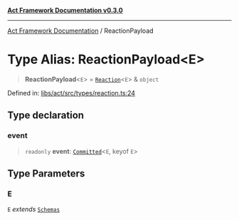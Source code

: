 [**Act Framework Documentation v0.3.0**](../README.md)

***

[Act Framework Documentation](../globals.md) / ReactionPayload

# Type Alias: ReactionPayload\<E\>

> **ReactionPayload**\<`E`\> = [`Reaction`](Reaction.md)\<`E`\> & `object`

Defined in: [libs/act/src/types/reaction.ts:24](https://github.com/Rotorsoft/act-root/blob/b40f67575d048d860d7c67a52d36c927803922d7/libs/act/src/types/reaction.ts#L24)

## Type declaration

### event

> `readonly` **event**: [`Committed`](Committed.md)\<`E`, keyof `E`\>

## Type Parameters

### E

`E` *extends* [`Schemas`](Schemas.md)
